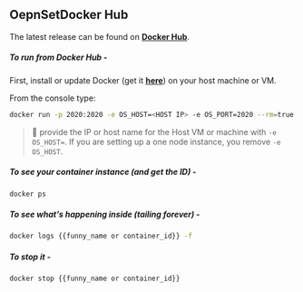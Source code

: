 ## OepnSetDocker Hub

The latest release can be found on **[Docker Hub](https://hub.docker.com/r/opset/openset_x64_rel/)**. 

##### To run from Docker Hub -

First, install or update Docker (get it **[here](https://www.docker.com/get-docker)**) on  your host machine or VM.

From the console type:

```bash
docker run -p 2020:2020 -e OS_HOST=<HOST IP> -e OS_PORT=2020 --rm=true -d opset/openset_x64_rel
```

> :pushpin: provide the IP or host name for the Host VM or machine with `-e OS_HOST=`. If you are setting up a one node instance, you remove `-e OS_HOST`.

##### To see your container instance (and get the ID) -
```bash
docker ps
```

##### To see what's happening inside (tailing forever) -
```bash
docker logs {{funny_name or container_id}} -f
```

##### To stop it -
```bash
docker stop {{funny_name or container_id}}
```